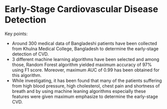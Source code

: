 # Early-Stage Cardiovascular Disease Detection

Key points:
 - Around 300 medical data of Bangladeshi patients have been collected from Khulna
Medical College, Bangladesh to determine the early-stage detection of CVD.
 - 3 different machine learning algorithms have been selected and among those, Random
Forest algorithm yielded maximum accuracy of 97% using F1 score. Moreover,
maximum AUC of 0.99 has been obtained for this algorithm.
 - While investigating, it has been found that many of the patients suffering from high
blood pressure, high cholesterol, chest pain and shortness of breath and by using
machine leaning algorithms especially these features were given maximum emphasize
to determine the early-stage CVD.

